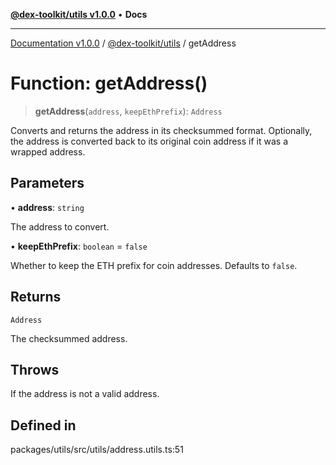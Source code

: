 [**@dex-toolkit/utils v1.0.0**](../README.md) • **Docs**

***

[Documentation v1.0.0](../../../packages.md) / [@dex-toolkit/utils](../README.md) / getAddress

# Function: getAddress()

> **getAddress**(`address`, `keepEthPrefix`): `Address`

Converts and returns the address in its checksummed format.
Optionally, the address is converted back to its original coin address if it was a wrapped address.

## Parameters

• **address**: `string`

The address to convert.

• **keepEthPrefix**: `boolean` = `false`

Whether to keep the ETH prefix for coin addresses. Defaults to `false`.

## Returns

`Address`

The checksummed address.

## Throws

If the address is not a valid address.

## Defined in

packages/utils/src/utils/address.utils.ts:51

